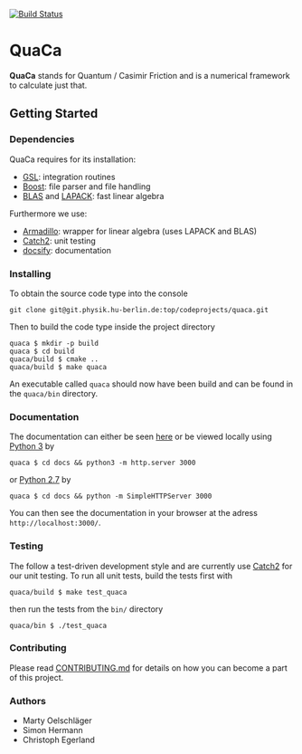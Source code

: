 [![Build Status](https://travis-ci.com/myoelmy/quaca.svg?branch=master)](https://travis-ci.com/myoelmy/quaca)

# QuaCa
**QuaCa** stands for Quantum / Casimir Friction and is a numerical framework to calculate just that.

## Getting Started

### Dependencies
QuaCa requires for its installation:

* [GSL](https://www.gnu.org/software/gsl/): integration routines
* [Boost](https://www.boost.org/): file parser and file handling
* [BLAS](http://www.netlib.org/blas/) and [LAPACK](http://www.netlib.org/lapack/): fast linear algebra

Furthermore we use:
* [Armadillo](http://arma.sourceforge.net/): wrapper for linear algebra (uses LAPACK and BLAS)
* [Catch2](https://github.com/catchorg/Catch2): unit testing
* [docsify](https://docsify.js.org): documentation

### Installing
To obtain the source code type into the console
```
git clone git@git.physik.hu-berlin.de:top/codeprojects/quaca.git
```

Then to build the code type inside the project directory
```
quaca $ mkdir -p build
quaca $ cd build
quaca/build $ cmake ..
quaca/build $ make quaca
```

An executable called `quaca` should now have been build and can be found in the `quaca/bin` directory.

### Documentation
The documentation can either be seen [here](https://myoelmy.github.io/quaca) or be viewed locally using [Python 3](https://www.python.org/download/releases/3.0/) by
```
quaca $ cd docs && python3 -m http.server 3000
```
or [Python 2.7](https://www.python.org/download/releases/2.7/) by
```
quaca $ cd docs && python -m SimpleHTTPServer 3000
```
You can then see the documentation in your browser at the adress `http://localhost:3000/`.

### Testing
The follow a test-driven development style and are currently use [Catch2](https://github.com/catchorg/Catch2) for our unit testing.
To run all unit tests, build the tests first with
```
quaca/build $ make test_quaca
```
then run the tests from the `bin/` directory
```
quaca/bin $ ./test_quaca
```

### Contributing
Please read [CONTRIBUTING.md](CONTRIBUTING.md) for details on how you can become a part of this project.

### Authors
- Marty Oelschläger
- Simon Hermann
- Christoph Egerland
